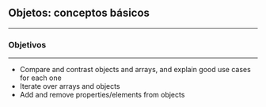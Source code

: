 ## Objetos: conceptos básicos
---

### Objetivos
---
* Compare and contrast objects and arrays, and explain good use cases for each one
* Iterate over arrays and objects
* Add and remove properties/elements from objects